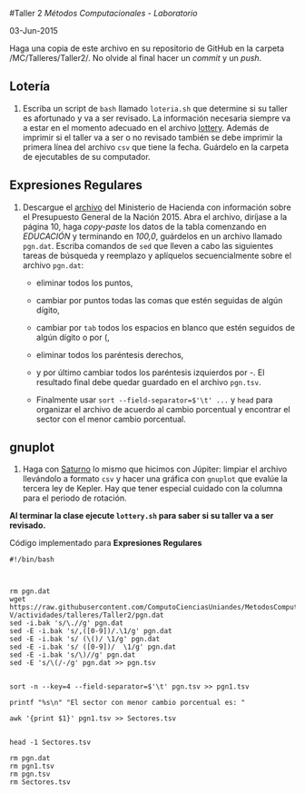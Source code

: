 #Taller 2
*Métodos Computacionales - Laboratorio*

03-Jun-2015

Haga una copia de este archivo en su repositorio de GitHub en la carpeta /MC/Talleres/Taller2/. No olvide al final hacer un *commit* y un *push*.

## Lotería

1. Escriba  un script de `bash` llamado `loteria.sh` que determine si su taller es afortunado y va a ser revisado. La información necesaria siempre va a estar en el momento adecuado en el archivo [lottery](https://raw.githubusercontent.com/ComputoCienciasUniandes/MetodosComputacionalesLaboratorio/master/2015-V/actividades/lottery/lottery.csv). Además de imprimir si el taller va a ser o no revisado también se debe imprimir la primera línea del archivo `csv` que tiene la fecha. Guárdelo en la carpeta de ejecutables de su computador.

## Expresiones Regulares

1. Descargue el [archivo](http://www.minhacienda.gov.co/portal/page/portal/HomeMinhacienda/presupuestogeneraldelanacion/ProyectoPGN/2015/Presentacion%20Proyecto%202015.pdf) del Ministerio de Hacienda con información sobre el Presupuesto General de la Nación 2015. Abra el archivo, diríjase a la página 10, haga *copy-paste* los datos de la tabla comenzando en *EDUCACIÓN* y terminando en *100,0*, guárdelos en un archivo llamado `pgn.dat`. Escriba comandos de `sed` que lleven a cabo las siguientes tareas de búsqueda y reemplazo y aplíquelos secuencialmente sobre el archivo `pgn.dat`: 

	* eliminar todos los puntos,

	* cambiar por puntos todas las comas que estén seguidas de algún dígito,

	* cambiar por `tab` todos los espacios en blanco que estén seguidos de algún dígito o por (,

	* eliminar todos los paréntesis derechos,

	* y por último cambiar todos los paréntesis izquierdos por -. El resultado final debe quedar guardado en el archivo `pgn.tsv`.

	* Finalmente usar `sort --field-separator=$'\t' ...`  y `head` para organizar el archivo de acuerdo al cambio porcentual y encontrar el sector con el menor cambio porcentual.

## gnuplot

1. Haga con [Saturno](http://nssdc.gsfc.nasa.gov/planetary/factsheet/saturniansatfact.html) lo mismo que hicimos con Júpiter: limpiar el archivo llevándolo a formato `csv` y hacer una gráfica con `gnuplot` que evalúe la tercera ley de Kepler. Hay que tener especial cuidado con la columna para el periodo de rotación.

**Al terminar la clase ejecute `lottery.sh` para saber si su taller va a ser revisado.**

Código implementado para **Expresiones Regulares**

```
#!/bin/bash



rm pgn.dat
wget https://raw.githubusercontent.com/ComputoCienciasUniandes/MetodosComputacionalesLaboratorio/master/2015-V/actividades/talleres/Taller2/pgn.dat
sed -i.bak 's/\.//g' pgn.dat
sed -E -i.bak 's/,([0-9])/.\1/g' pgn.dat
sed -E -i.bak 's/ (\()/	\1/g' pgn.dat
sed -E -i.bak 's/ ([0-9])/	\1/g' pgn.dat
sed -E -i.bak 's/\)//g' pgn.dat
sed -E 's/\(/-/g' pgn.dat >> pgn.tsv


sort -n --key=4 --field-separator=$'\t' pgn.tsv >> pgn1.tsv

printf "%s\n" "El sector con menor cambio porcentual es: "

awk '{print $1}' pgn1.tsv >> Sectores.tsv


head -1 Sectores.tsv

rm pgn.dat
rm pgn1.tsv
rm pgn.tsv
rm Sectores.tsv
``` 
